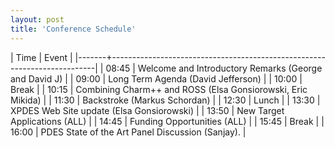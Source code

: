 ```yaml
---
layout: post
title: 'Conference Schedule'
---
```


|  Time | Event                                                                    |
|-------+--------------------------------------------------------------------------|
| 08:45 | Welcome and Introductory Remarks (George and David J)                    |
| 09:00 | Long Term Agenda (David Jefferson)                                       |
| 10:00 | Break                                                                    |
| 10:15 | Combining Charm++ and ROSS (Elsa Gonsiorowski, Eric Mikida) |
| 11:30 | Backstroke (Markus Schordan)                                             |
| 12:30 | Lunch                                                                    |
| 13:30 | XPDES Web Site update (Elsa Gonsiorowski)                                |
| 13:50 | New Target Applications (ALL)                                            |
| 14:45 | Funding Opportunities (ALL)                                              |
| 15:45 | Break                                                                    |
| 16:00 | PDES State of the Art Panel Discussion (Sanjay).                         |

